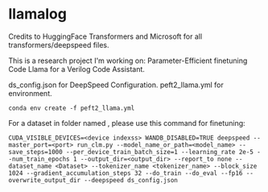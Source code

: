 # llamalog
Credits to HuggingFace Transformers and Microsoft for all transformers/deepspeed files.

This is a research project I'm working on: Parameter-Efficient finetuning Code Llama for a Verilog Code Assistant.

ds_config.json for DeepSpeed Configuration.
peft2_llama.yml for environment.
```
conda env create -f peft2_llama.yml
```
For a dataset in folder named <Dataset>, please use this command for finetuning:
```
CUDA_VISIBLE_DEVICES=<device indexss> WANDB_DISABLED=TRUE deepspeed --master_port=<port> run_clm.py --model_name_or_path=<model_name> --save_steps=1000 --per_device_train_batch_size=1 --learning_rate 2e-5 --num_train_epochs 1 --output_dir=<output_dir> --report_to none --dataset_name <Dataset> --tokenizer_name <tokenizer_name> --block_size 1024 --gradient_accumulation_steps 32 --do_train --do_eval --fp16 --overwrite_output_dir --deepspeed ds_config.json
```
